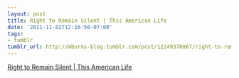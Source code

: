 ```yaml
---
layout: post
title: Right to Remain Silent | This American Life
date: '2011-11-02T12:16:50-07:00'
tags:
- tumblr
tumblr_url: http://mburns-blog.tumblr.com/post/12249370867/right-to-remain-silent-this-american-life
---
```

<a href="http://www.thisamericanlife.org/radio-archives/episode/414/right-to-remain-silent">Right to Remain Silent | This American Life</a>

